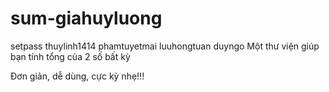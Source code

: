 # sum-giahuyluong
setpass
thuylinh1414
phamtuyetmai
luuhongtuan
duyngo
Một thư viện giúp bạn tính tổng của 2 số bất kỳ

Đơn giản, dễ dùng, cực kỳ nhẹ!!!
